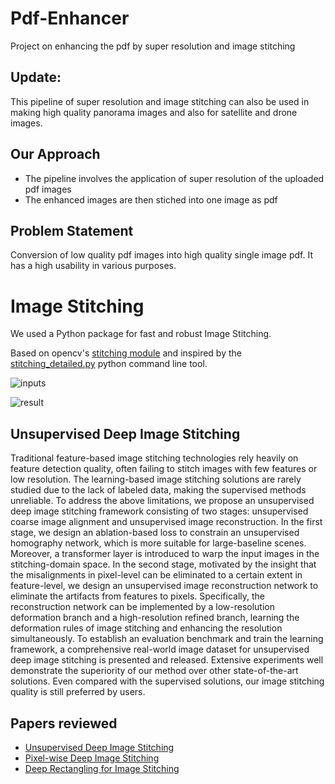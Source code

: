 # Pdf-Enhancer
Project on enhancing the pdf by super resolution and image stitching

## Update:
This pipeline of super resolution and image stitching can also be used in making high quality panorama images and also for satellite and drone images.

## Our Approach
 * The pipeline involves the application of super resolution of the uploaded pdf images
 * The enhanced images are then stiched into one image as pdf
 
## Problem Statement
Conversion of low quality pdf images into high quality single image pdf. It has a high usability in various purposes.

# Image Stitching

We used a Python package for fast and robust Image Stitching.

Based on opencv's [stitching
module](https://github.com/opencv/opencv/tree/4.x/modules/stitching)
and inspired by the
[stitching_detailed.py](https://github.com/opencv/opencv/blob/4.x/samples/python/stitching_detailed.py)
python command line tool.

![inputs](https://github.com/lukasalexanderweber/stitching_tutorial/blob/master/docs/static_files/inputs.png?raw=true)

![result](https://github.com/lukasalexanderweber/stitching_tutorial/blob/master/docs/static_files/panorama.png?raw=true)

## Unsupervised Deep Image Stitching
Traditional feature-based image stitching technologies rely heavily on feature detection quality, often failing to stitch images with few features or low resolution. The learning-based image stitching solutions are rarely studied due to the lack of labeled data, making the supervised methods unreliable. To address the above limitations, we propose an unsupervised deep image stitching framework consisting of two stages: unsupervised coarse image alignment and unsupervised image reconstruction. In the first stage, we design an ablation-based loss to constrain an unsupervised homography network, which is more suitable for large-baseline scenes. Moreover, a transformer layer is introduced to warp the input images in the stitching-domain space. In the second stage, motivated by the insight that the misalignments in pixel-level can be eliminated to a certain extent in feature-level, we design an unsupervised image reconstruction network to eliminate the artifacts from features to pixels. Specifically, the reconstruction network can be implemented by a low-resolution deformation branch and a high-resolution refined branch, learning the deformation rules of image stitching and enhancing the resolution simultaneously. To establish an evaluation benchmark and train the learning framework, a comprehensive real-world image dataset for unsupervised deep image stitching is presented and released. Extensive experiments well demonstrate the superiority of our method over other state-of-the-art solutions. Even compared with the supervised solutions, our image stitching quality is still preferred by users.

## Papers reviewed
* [Unsupervised Deep Image Stitching](https://arxiv.org/pdf/2106.12859)
* [Pixel-wise Deep Image Stitching](https://arxiv.org/pdf/2112.06171)
* [Deep Rectangling for Image Stitching](https://arxiv.org/pdf/2203.03831)
